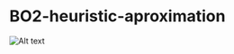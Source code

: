 # BO2-heuristic-aproximation
![Alt text]([MichalMichniak/BO2-heuristic-aproximation/blob/main/class_UML.png](https://github.com/MichalMichniak/BO2-heuristic-aproximation/blob/main/class_UML.png)?raw=true "Title")
